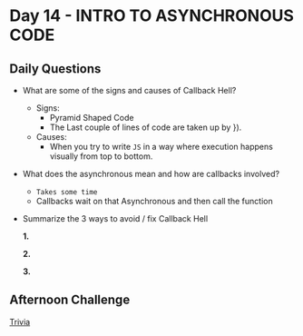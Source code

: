 # Day 14 - INTRO TO ASYNCHRONOUS CODE

## Daily Questions
- What are some of the signs and causes of Callback Hell?
    - Signs:
        - Pyramid Shaped Code
        - The Last couple of lines of code are taken up by }).
    - Causes:
        - When you try to write `JS` in a way where execution happens visually from top to bottom.
- What does the asynchronous mean and how are callbacks involved?
    - `Takes some time`
    - Callbacks wait on that Asynchronous and then call the function

- Summarize the 3 ways to avoid / fix Callback Hell

    **1.** 

    **2.**

    **3.**

## Afternoon Challenge
[Trivia](https://github.com/Jo-nathanWright/Trivia)